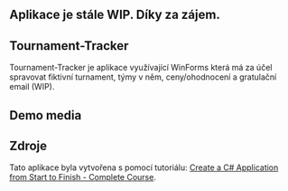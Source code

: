 ## Aplikace je stále WIP. Díky za zájem.
## Tournament-Tracker
Tournament-Tracker je aplikace využívající WinForms která má za účel spravovat fiktivní turnament, týmy v něm, ceny/ohodnocení a gratulační email (WIP).

## Demo media

<!-- TODO: Demo gif/video/obrázky -->

## Zdroje
Tato aplikace byla vytvořena s pomocí tutoriálu: [Create a C# Application from Start to Finish - Complete Course](https://www.youtube.com/watch?v=wfWxdh-_k_4). 
